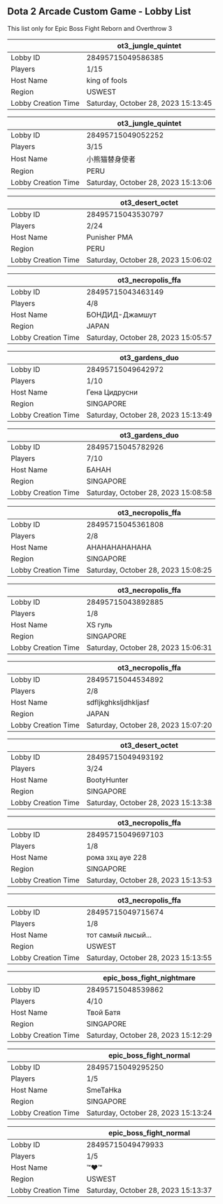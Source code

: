 ## Dota 2 Arcade Custom Game - Lobby List

This list only for Epic Boss Fight Reborn and Overthrow 3

|  | ot3_jungle_quintet |
| ------ | ------ |
| Lobby ID | 28495715049586385 |
| Players | 1/15 |
| Host Name | king of fools |
| Region | USWEST |
| Lobby Creation Time | Saturday, October 28, 2023 15:13:45 |


|  | ot3_jungle_quintet |
| ------ | ------ |
| Lobby ID | 28495715049052252 |
| Players | 3/15 |
| Host Name | 小熊猫替身使者 |
| Region | PERU |
| Lobby Creation Time | Saturday, October 28, 2023 15:13:06 |


|  | ot3_desert_octet |
| ------ | ------ |
| Lobby ID | 28495715043530797 |
| Players | 2/24 |
| Host Name | Punisher PMA |
| Region | PERU |
| Lobby Creation Time | Saturday, October 28, 2023 15:06:02 |


|  | ot3_necropolis_ffa |
| ------ | ------ |
| Lobby ID | 28495715043463149 |
| Players | 4/8 |
| Host Name | БОНДИД-Джамшут |
| Region | JAPAN |
| Lobby Creation Time | Saturday, October 28, 2023 15:05:57 |


|  | ot3_gardens_duo |
| ------ | ------ |
| Lobby ID | 28495715049642972 |
| Players | 1/10 |
| Host Name | Гена Цидрусни |
| Region | SINGAPORE |
| Lobby Creation Time | Saturday, October 28, 2023 15:13:49 |


|  | ot3_gardens_duo |
| ------ | ------ |
| Lobby ID | 28495715045782926 |
| Players | 7/10 |
| Host Name | БАНАН |
| Region | SINGAPORE |
| Lobby Creation Time | Saturday, October 28, 2023 15:08:58 |


|  | ot3_necropolis_ffa |
| ------ | ------ |
| Lobby ID | 28495715045361808 |
| Players | 2/8 |
| Host Name | AHAHAHAHAHAHA |
| Region | SINGAPORE |
| Lobby Creation Time | Saturday, October 28, 2023 15:08:25 |


|  | ot3_necropolis_ffa |
| ------ | ------ |
| Lobby ID | 28495715043892885 |
| Players | 1/8 |
| Host Name | XS гуль |
| Region | SINGAPORE |
| Lobby Creation Time | Saturday, October 28, 2023 15:06:31 |


|  | ot3_necropolis_ffa |
| ------ | ------ |
| Lobby ID | 28495715044534892 |
| Players | 2/8 |
| Host Name | sdfljkghksljdhkljasf |
| Region | JAPAN |
| Lobby Creation Time | Saturday, October 28, 2023 15:07:20 |


|  | ot3_desert_octet |
| ------ | ------ |
| Lobby ID | 28495715049493192 |
| Players | 3/24 |
| Host Name | BootyHunter |
| Region | SINGAPORE |
| Lobby Creation Time | Saturday, October 28, 2023 15:13:38 |


|  | ot3_necropolis_ffa |
| ------ | ------ |
| Lobby ID | 28495715049697103 |
| Players | 1/8 |
| Host Name | рома зхц ауе 228 |
| Region | SINGAPORE |
| Lobby Creation Time | Saturday, October 28, 2023 15:13:53 |


|  | ot3_necropolis_ffa |
| ------ | ------ |
| Lobby ID | 28495715049715674 |
| Players | 1/8 |
| Host Name | тот самый лысый... |
| Region | USWEST |
| Lobby Creation Time | Saturday, October 28, 2023 15:13:55 |


|  | epic_boss_fight_nightmare |
| ------ | ------ |
| Lobby ID | 28495715048539862 |
| Players | 4/10 |
| Host Name | Твой Батя |
| Region | SINGAPORE |
| Lobby Creation Time | Saturday, October 28, 2023 15:12:29 |


|  | epic_boss_fight_normal |
| ------ | ------ |
| Lobby ID | 28495715049295250 |
| Players | 1/5 |
| Host Name | SmeTaHka |
| Region | SINGAPORE |
| Lobby Creation Time | Saturday, October 28, 2023 15:13:24 |


|  | epic_boss_fight_normal |
| ------ | ------ |
| Lobby ID | 28495715049479933 |
| Players | 1/5 |
| Host Name | ™♥™ |
| Region | USWEST |
| Lobby Creation Time | Saturday, October 28, 2023 15:13:37 |


